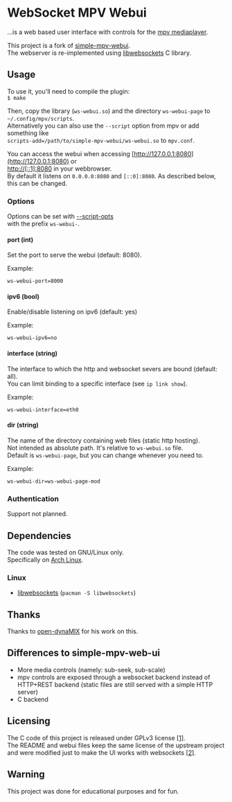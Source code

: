 # WebSocket MPV Webui
...is a web based user interface with controls for the [mpv mediaplayer](https://mpv.io/).

This project is a fork of [simple-mpv-webui](https://github.com/open-dynaMIX/simple-mpv-webui).  
The webserver is re-implemented using [libwebsockets](https://libwebsockets.org/) C library.  

## Usage
To use it, you'll need to compile the plugin:  
`$ make`

Then, copy the library (`ws-webui.so`) and the directory `ws-webui-page` to `~/.config/mpv/scripts`.  
Alternatively you can also use the `--script` option from mpv or add something like  
`scripts-add=/path/to/simple-mpv-webui/ws-webui.so` to `mpv.conf`.
  
You can access the webui when accessing [http://127.0.0.1:8080](http://127.0.0.1:8080) or  
[http://[::1]:8080](http://[::1]:8080) in your webbrowser.  
By default it listens on `0.0.0.0:8080` and `[::0]:8080`. As described below, this can be changed.  

### Options
Options can be set with [--script-opts](https://mpv.io/manual/master/#options-script-opts)  
with the prefix `ws-webui-`.

#### port (int)
Set the port to serve the webui (default: 8080).

Example:

```
ws-webui-port=8000
```

#### ipv6 (bool)
Enable/disable listening on ipv6 (default: yes)

Example:

```
ws-webui-ipv6=no
```

#### interface (string)
The interface to which the http and websocket severs are bound (default: all).  
You can limit binding to a specific interface (see `ip link show`).

Example:

```
ws-webui-interface=eth0
```

#### dir (string)
The name of the directory containing web files (static http hosting).  
Not intended as absolute path. It's relative to `ws-webui.so` file.  
Default is `ws-webui-page`, but you can change whenever you need to.

Example:

```
ws-webui-dir=ws-webui-page-mod
```

### Authentication
Support not planned.

## Dependencies
The code was tested on GNU/Linux only.  
Specifically on [Arch Linux](https://www.archlinux.org/).

### Linux

 - [libwebsockets](https://libwebsockets.org/) (`pacman -S libwebsockets`)

## Thanks
Thanks to [open-dynaMIX](https://github.com/open-dynaMIX) for his work on this.

## Differences to simple-mpv-web-ui
 - More media controls (namely: sub-seek, sub-scale)
 - mpv controls are exposed through a websocket backend instead of HTTP+REST backend (static files are still served with a simple HTTP server)
 - C backend

## Licensing
The C code of this project is released under GPLv3 license [[1]](LICENSE).  
The README and webui files keep the same license of the upstream project and were modified just to make the UI works with websockets [[2]](ws-webui-page/LICENSE).
 
## Warning
This project was done for educational purposes and for fun.
